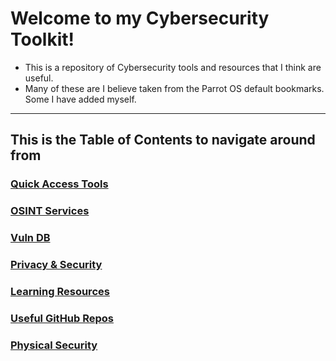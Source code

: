 # Welcome to my Cybersecurity Toolkit!
* This is a repository of Cybersecurity tools and resources that I think are useful.
* Many of these are I believe taken from the Parrot OS default bookmarks. Some I have added myself.
---
## This is the Table of Contents to navigate around from

### [Quick Access Tools](https://github.com/PanicAtTheCisco/Toolkit/wiki/Quick-Access-Tools)
### [OSINT Services](https://github.com/PanicAtTheCisco/Toolkit/wiki/OSINT-Services)
### [Vuln DB](https://github.com/PanicAtTheCisco/Toolkit/wiki/Vuln-DB)
### [Privacy & Security](https://github.com/PanicAtTheCisco/Toolkit/wiki/Privacy-and-Security)
### [Learning Resources](https://github.com/PanicAtTheCisco/Toolkit/wiki/Learning-Resources)
### [Useful GitHub Repos](https://github.com/PanicAtTheCisco/Toolkit/wiki/Useful-GitHub-Repos)
### [Physical Security](https://github.com/PanicAtTheCisco/Toolkit/wiki/Physical-Security)
